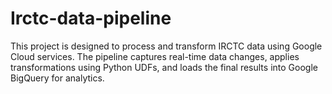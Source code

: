 # Irctc-data-pipeline
This project is designed to process and transform IRCTC data using Google Cloud services. The pipeline captures real-time data changes, applies transformations using Python UDFs, and loads the final results into Google BigQuery for analytics.
